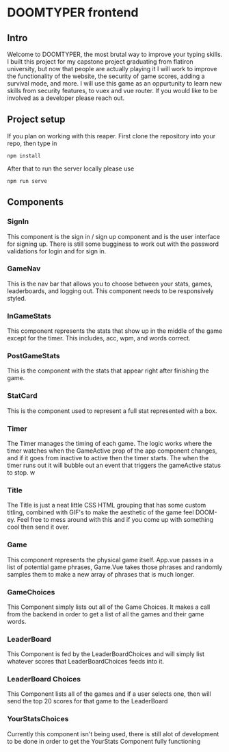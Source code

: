 # DOOMTYPER frontend

## Intro

  Welcome to DOOMTYPER, the most brutal way to improve your typing skills. I built this project for my capstone project graduating from flatiron university, but now that people are actually playing it I will work to improve the functionality of the website, the security of game scores, adding a survival mode, and more. I will use this game as an oppurtunity to learn new skills from security features, to vuex and vue router.  If you would like to be involved as a developer please reach out. 

## Project setup
  If you plan on working with this reaper. First clone the repository into your repo, then type in 
```
npm install
```
After that to run the server locally please use 
```
npm run serve
```
## Components

### SignIn
  This component is the sign in / sign up component and is the user interface for signing up. There is still some bugginess to work out with the password validations for login and for sign in. 

### GameNav
  This is the nav bar that allows you to choose between your stats, games, leaderboards, and logging out. This component needs to be responsively styled. 

### InGameStats 
  This component represents the stats that show up in the middle of the game except for the timer. This includes, acc, wpm, and words correct. 

### PostGameStats
  This is the component with the stats that appear right after finishing the game.

### StatCard
  This is the component used to represent a full stat represented with a box. 

### Timer
  The Timer manages the timing of each game. The logic works where the timer watches when the GameActive prop of the app component changes, and if it goes from inactive to active then the timer starts. The when the timer runs out it will bubble out an event that triggers the gameActive status to stop. 
  w
### Title
  The Title is just a neat little CSS HTML grouping that has some custom titling, combined with GIF's to make the aesthetic of the game feel DOOM-ey.
  Feel free to mess around with this and if you come up with something cool then send it over. 

### Game
  This component represents the physical game itself. App.vue passes in a list of potential game phrases, Game.Vue takes those phrases and randomly samples them to make a new array of phrases that is much longer. 

### GameChoices 
  This Component simply lists out all of the Game Choices. It makes a call from the backend in order to get a list of all the games and their game words.

### LeaderBoard
  This Component is fed by the LeaderBoardChoices and will simply list whatever scores that LeaderBoardChoices feeds into it. 

###  LeaderBoard Choices
  This Component lists all of the games and if a user selects one, then will send the top 20 scores for that game to the LeaderBoard

### YourStatsChoices
  Currently this component isn't being used, there is still alot of development to be done in order to get the YourStats Component fully functioning
  
